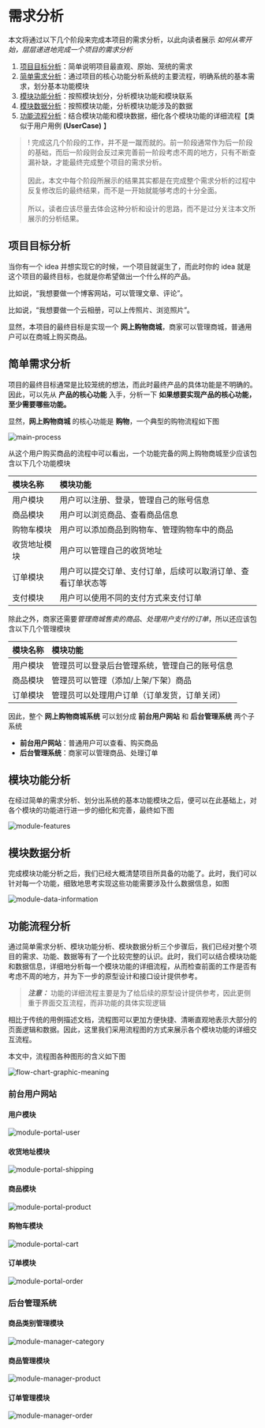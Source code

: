 # 需求分析

本文将通过以下几个阶段来完成本项目的需求分析，以此向读者展示 *如何从零开始，层层递进地完成一个项目的需求分析*

1. [项目目标分析](#项目目标分析)：简单说明项目最直观、原始、笼统的需求
2. [简单需求分析](#简单需求分析)：通过项目的核心功能分析系统的主要流程，明确系统的基本需求，划分基本功能模块
3. [模块功能分析](#模块功能分析)：按照模块划分，分析模块功能和模块联系
4. [模块数据分析](#模块数据分析)：按照模块功能，分析模块功能涉及的数据
5. [功能流程分析](#功能流程分析)：结合模块功能和模块数据，细化各个模块功能的详细流程【类似于用户用例 **(UserCase)** 】

> ! 完成这几个阶段的工作，并不是一蹴而就的。前一阶段通常作为后一阶段的基础，而后一阶段则会反过来完善前一阶段考虑不周的地方，只有不断查漏补缺，才能最终完成整个项目的需求分析。<br><br>因此，本文中每个阶段所展示的结果其实都是在完成整个需求分析的过程中反复修改后的最终结果，而不是一开始就能够考虑的十分全面。<br><br>所以，读者应该尽量去体会这种分析和设计的思路，而不是过分关注本文所展示的分析结果。

## 项目目标分析

当你有一个 idea 并想实现它的时候，一个项目就诞生了，而此时你的 idea 就是这个项目的最终目标，也就是你希望做出一个什么样的产品。

比如说，“我想要做一个博客网站，可以管理文章、评论”。

比如说，“我想要做一个云相册，可以上传照片、浏览照片”。

显然，本项目的最终目标是实现一个 **网上购物商城**，商家可以管理商城，普通用户可以在商城上购买商品。

## 简单需求分析

项目的最终目标通常是比较笼统的想法，而此时最终产品的具体功能是不明确的。因此，可以先从 **产品的核心功能** 入手，分析一下 **如果想要实现产品的核心功能，至少需要哪些功能。**

显然，**网上购物商城** 的核心功能是 **购物**，一个典型的购物流程如下图

![main-process][]

从这个用户购买商品的流程中可以看出，一个功能完备的网上购物商城至少应该包含以下几个功能模块

| 模块名称     | 模块功能                                                 |
|:------------|:---------------------------------------------------------|
| 用户模块     | 用户可以注册、登录，管理自己的账号信息                      |
| 商品模块     | 用户可以浏览商品、查看商品信息                             |
| 购物车模块   | 用户可以添加商品到购物车、管理购物车中的商品                |
| 收货地址模块 | 用户可以管理自己的收货地址                                 |
| 订单模块     | 用户可以提交订单、支付订单，后续可以取消订单、查看订单状态等 |
| 支付模块     | 用户可以使用不同的支付方式来支付订单                       |

除此之外，商家还需要*管理商城售卖的商品*、*处理用户支付的订单*，所以还应该包含以下几个管理模块

| 模块名称 | 模块功能                                    |
|:--------|:--------------------------------------------|
| 用户模块 | 管理员可以登录后台管理系统，管理自己的账号信息 |
| 商品模块 | 管理员可以管理（添加/上架/下架）商品          |
| 订单模块 | 管理员可以处理用户订单（订单发货，订单关闭）   |

因此，整个 **网上购物商城系统** 可以划分成 **前台用户网站** 和 **后台管理系统** 两个子系统

- **前台用户网站**：普通用户可以查看、购买商品
- **后台管理系统**：商家可以管理商品、处理订单

## 模块功能分析

在经过简单的需求分析、划分出系统的基本功能模块之后，便可以在此基础上，对各个模块的功能进行进一步的细化和完善，最终如下图

![module-features][]

## 模块数据分析

完成模块功能分析之后，我们已经大概清楚项目所具备的功能了。此时，我们可以针对每一个功能，细致地思考实现这些功能需要涉及什么数据信息，如图

![module-data-information][]

## 功能流程分析

通过简单需求分析、模块功能分析、模块数据分析三个步骤后，我们已经对整个项目的需求、功能、数据等有了一个比较完整的认识。此时，我们可以结合模块功能和数据信息，详细地分析每一个模块功能的详细流程，从而检查前面的工作是否有考虑不周的地方，并为下一步的原型设计和接口设计提供参考。

> ***注意：*** 功能的详细流程主要是为了给后续的原型设计提供参考，因此更侧重于界面交互流程，而非功能的具体实现逻辑

相比于传统的用例描述文档，流程图可以更加方便快捷、清晰直观地表示大部分的页面逻辑和数据。因此，这里我们采用流程图的方式来展示各个模块功能的详细交互流程。

本文中，流程图各种图形的含义如下图

![flow-chart-graphic-meaning][]

### 前台用户网站

#### 用户模块

![module-portal-user][]

#### 收货地址模块

![module-portal-shipping][]

#### 商品模块

![module-portal-product][]

#### 购物车模块

![module-portal-cart][]

#### 订单模块

![module-portal-order][]

### 后台管理系统

#### 商品类别管理模块

![module-manager-category]

#### 商品管理模块

![module-manager-product][]

#### 订单管理模块

![module-manager-order][]

[main-process]:http://assets.processon.com/chart_image/5d136205e4b065dc2c6b6a76.png
[module-features]:http://assets.processon.com/chart_image/5d136232e4b043f329a5e56b.png
[module-data-information]:http://assets.processon.com/chart_image/5d13624ae4b0a07de82632da.png
[flow-chart-graphic-meaning]:http://assets.processon.com/chart_image/5d173636e4b014412aa7da47.png
[module-portal-user]:http://assets.processon.com/chart_image/5cf23c7be4b05d5b38c154ab.png
[module-portal-shipping]:http://assets.processon.com/chart_image/5d0240e9e4b071ad5a2325ba.png
[module-portal-product]:http://assets.processon.com/chart_image/5d02466ce4b0f1ac03738667.png
[module-portal-cart]:http://assets.processon.com/chart_image/5d024a02e4b0a65d80997194.png
[module-portal-order]:http://assets.processon.com/chart_image/5d02530ae4b08ceab31aaa06.png
[module-manager-category]:http://assets.processon.com/chart_image/5d13849ae4b049d86c317213.png
[module-manager-product]:http://assets.processon.com/chart_image/5d10e28ae4b0376de9c44495.png
[module-manager-order]:http://assets.processon.com/chart_image/5d122a17e4b0955b936aad5b.png
